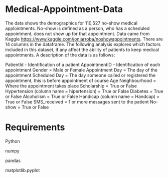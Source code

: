 # Medical-Appointment-Data

The data shows the demographics for 110,527 no-show medical applointments. No-show is defined as a person, who has a scheduled appointment, does not show up for that appointment. Data came from Kaggle https://www.kaggle.com/joniarroba/noshowappointments. There are 14 columns in the dataframe. The following analysis explores which factors included in this dataset, if any affect the ability of patients to keep medical appointments. A description of the data is as follows:

PatientId - Identification of a patient
AppointmentID - Identification of each appointment
Gender = Male or Female
Appointment Day = The day of the appointment
Scheduled Day = The day someone called or registered the appointment, this is before appointment of course
Age
Neighbourhood = Where the appointment takes place
Scholarship = True or False
Hypertension (column name = hipertension) = True or False
Diabetes = True or False
Alcoholism = True or False
Handicap (column name = Handcap) = True or False
SMS_received = 1 or more messages sent to the patient
No-show = True or False

# Requirements
Python 

numpy

pandas

matplotlib.pyplot



